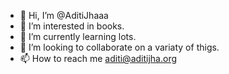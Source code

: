 - 👋 Hi, I’m @AditiJhaaa
- 👀 I’m interested in books.
- 🌱 I’m currently learning lots.
- 💞️ I’m looking to collaborate on a variaty of thigs.
- 📫 How to reach me aditi@aditijha.org

<!---
AditiJhaaa/AditiJhaaa is a ✨ special ✨ repository because its `README.md` (this file) appears on your GitHub profile.
You can click the Preview link to take a look at your changes.
--->
